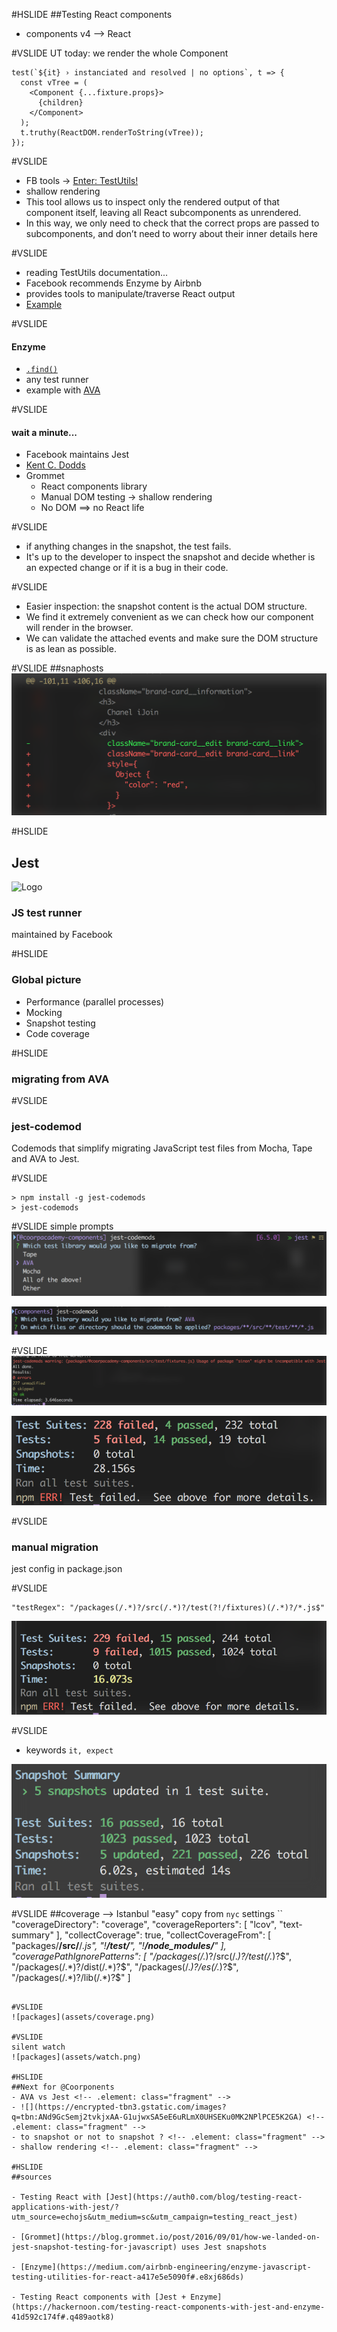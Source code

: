 #HSLIDE
##Testing React components
- components v4 --> React <!-- .element: class="fragment" -->

#VSLIDE
UT today: we render the whole Component
```
test(`${it} › instanciated and resolved | no options`, t => {
  const vTree = (
    <Component {...fixture.props}>
      {children}
    </Component>
  );
  t.truthy(ReactDOM.renderToString(vTree));
});
```

#VSLIDE
- FB tools -> [Enter: TestUtils!](http://farisj.github.io/2016/01/02/testing-react-components-with-shallow-rendering.html)
- shallow rendering <!-- .element: class="fragment" -->
- This tool allows us to inspect only the rendered output of that component itself, leaving all React subcomponents as unrendered.  <!-- .element: class="fragment" -->
- In this way, we only need to check that the correct props are passed to subcomponents, and don’t need to worry about their inner details here <!-- .element: class="fragment" -->

#VSLIDE
- reading TestUtils documentation...
- Facebook recommends Enzyme by Airbnb <!-- .element: class="fragment" -->
- provides tools to manipulate/traverse React output <!-- .element: class="fragment" -->
- [Example](http://airbnb.io/enzyme/docs/api/shallow.html#shallow-rendering-api]) <!-- .element: class="fragment" -->

#VSLIDE
#### Enzyme

- [`.find()`](https://github.com/airbnb/enzyme/blob/master/docs/api/selector.md)
- any test runner <!-- .element: class="fragment" -->
- example with [AVA](https://github.com/airbnb/enzyme/blob/master/docs/guides/tape-ava.md#ava) <!-- .element: class="fragment" -->

#VSLIDE
#### wait a minute...

- Facebook maintains Jest
- [Kent C. Dodds](https://medium.com/@kentcdodds/migrating-to-jest-881f75366e7e#.gw98x58g8) <!-- .element: class="fragment" -->
- Grommet <!-- .element: class="fragment" -->
  - React components library<!-- .element: class="fragment" -->
  - Manual DOM testing  -> shallow rendering <!-- .element: class="fragment" -->
  - No DOM ==> no React life

#VSLIDE
- if anything changes in the snapshot, the test fails.
- It's up to the developer to inspect the snapshot and decide whether is an expected change or if it is a bug in their code. <!-- .element: class="fragment" -->

#VSLIDE
- Easier inspection: the snapshot content is the actual DOM structure.
- We find it extremely convenient as we can check how our component will render in the browser. <!-- .element: class="fragment" -->
- We can validate the attached events and make sure the DOM structure is as lean as possible. <!-- .element: class="fragment" -->

#VSLIDE
##snaphosts
![](assets/snapshot.png)<!-- .element: class="fragment" -->

#HSLIDE
## Jest
![Logo](https://cdn.auth0.com/blog/testing-react-with-jest/logo.png)

### JS test runner
maintained by Facebook <!-- .element: class="fragment" -->

#HSLIDE
### Global picture

- Performance (parallel processes)<!-- .element: class="fragment" -->
- Mocking <!-- .element: class="fragment" -->
- Snapshot testing <!-- .element: class="fragment" -->
- Code coverage <!-- .element: class="fragment" -->

#HSLIDE
### migrating from AVA

#VSLIDE
### jest-codemod
Codemods that simplify migrating JavaScript test files from Mocha, Tape and AVA to Jest.

#VSLIDE
```
> npm install -g jest-codemods
> jest-codemods
```

#VSLIDE
simple prompts
![](assets/codemod-1.png) <!-- .element: class="fragment" -->

![](assets/codemod-2.png) <!-- .element: class="fragment" -->

#VSLIDE
![](assets/codemod-info.png)

![](assets/results-1-after-codemod.png)<!-- .element: class="fragment" -->

#VSLIDE
### manual migration
jest config in package.json

#VSLIDE
```
"testRegex": "/packages(/.*)?/src(/.*)?/test(?!/fixtures)(/.*)?/*.js$"
```

![](assets/results-2-after-regex.png) <!-- .element: class="fragment" -->

#VSLIDE
- keywords `it, expect`

![](assets/results-3-after-corrections.png) <!-- .element: class="fragment" -->

#VSLIDE
##coverage --> Istanbul
"easy" copy from `nyc` settings
``
"coverageDirectory": "coverage",
    "coverageReporters": [
      "lcov",
      "text-summary"
    ],
    "collectCoverage": true,
    "collectCoverageFrom": [
      "packages/**/src/**/*.js",
      "!**/test/**",
      "!**/node_modules/**"
    ],
    "coveragePathIgnorePatterns": [
      "/packages(/.*)?/src(/.*)?/test(/.*)?$",
      "/packages(/.*)?/dist(/.*)?$",
      "/packages(/.*)?/es(/.*)?$",
      "/packages(/.*)?/lib(/.*)?$"
    ]
```

#VSLIDE
![packages](assets/coverage.png)

#VSLIDE
silent watch
![packages](assets/watch.png)

#HSLIDE
##Next for @Coorponents
- AVA vs Jest <!-- .element: class="fragment" -->
- ![](https://encrypted-tbn3.gstatic.com/images?q=tbn:ANd9GcSemj2tvkjxAA-G1ujwxSA5eE6uRLmX0UHSEKu0MK2NPlPCE5K2GA) <!-- .element: class="fragment" -->
- to snapshot or not to snapshot ? <!-- .element: class="fragment" -->
- shallow rendering <!-- .element: class="fragment" -->

#HSLIDE
##sources

- Testing React with [Jest](https://auth0.com/blog/testing-react-applications-with-jest/?utm_source=echojs&utm_medium=sc&utm_campaign=testing_react_jest)

- [Grommet](https://blog.grommet.io/post/2016/09/01/how-we-landed-on-jest-snapshot-testing-for-javascript) uses Jest snapshots

- [Enzyme](https://medium.com/airbnb-engineering/enzyme-javascript-testing-utilities-for-react-a417e5e5090f#.e8xj686ds)

- Testing React components with [Jest + Enzyme](https://hackernoon.com/testing-react-components-with-jest-and-enzyme-41d592c174f#.q489aotk8)

